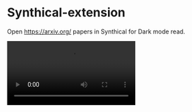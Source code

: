 # Synthical-extension
Open https://arxiv.org/ papers in Synthical for Dark mode read.

![Demo](./Media/sythical-extension.mp4)
